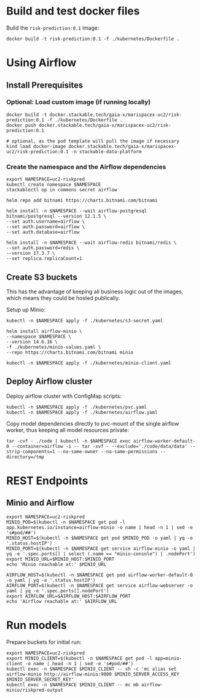 # Build and test docker files

Build the `risk-prediction:0.1` image:

```
docker build -t risk-prediction:0.1 -f ./kubernetes/Dockerfile .
```

# Using Airflow

## Install Prerequisites

### Optional: Load custom image (if running locally)

```shell
docker build -t docker.stackable.tech/gaia-x/marispacex-uc2/risk-prediction:0.1 -f ./kubernetes/Dockerfile .
docker push docker.stackable.tech/gaia-x/marispacex-uc2/risk-prediction:0.1

# optional, as the pod template will pull the image if necessary
kind load docker-image docker.stackable.tech/gaia-x/marispacex-uc2/risk-prediction:0.1 -n stackable-data-platform
```

### Create the namespace and the Airflow dependencies

```shell
export NAMESPACE=uc2-riskpred
kubectl create namespace $NAMESPACE
stackablectl op in commons secret airflow

helm repo add bitnami https://charts.bitnami.com/bitnami

helm install -n $NAMESPACE --wait airflow-postgresql bitnami/postgresql --version 12.1.5 \
--set auth.username=airflow \
--set auth.password=airflow \
--set auth.database=airflow

helm install -n $NAMESPACE --wait airflow-redis bitnami/redis \
--set auth.password=redis \
--version 17.3.7 \
--set replica.replicaCount=1
```

## Create S3 buckets

This has the advantage of keeping all business logic out of the images, which means they could be hosted publically.

Setup up Minio:

```shell
kubectl -n $NAMESPACE apply -f ./kubernetes/s3-secret.yaml

helm install airflow-minio \
--namespace $NAMESPACE \
--version 14.6.16 \
-f ./kubernetes/minio-values.yaml \
--repo https://charts.bitnami.com/bitnami minio

kubectl -n $NAMESPACE apply -f ./kubernetes/minio-client.yaml
```

## Deploy Airflow cluster

Deploy airflow cluster with ConfigMap scripts:

```shell
kubectl -n $NAMESPACE apply -f ./kubernetes/pvc.yaml
kubectl -n $NAMESPACE apply -f ./kubernetes/airflow.yaml
```

Copy model dependencies directly to pvc-mount of the single airflow worker, thus keeping all model resources private:

```shell
tar -cvf - ./code | kubectl -n $NAMESPACE exec airflow-worker-default-0 --container=airflow -i -- tar -xvf - --exclude='./code/data/data' --strip-components=1 --no-same-owner --no-same-permissions --directory=/tmp
```

# REST Endpoints

## Minio and Airflow

```shell
export NAMESPACE=uc2-riskpred
MINIO_POD=$(kubectl -n $NAMESPACE get pod -l app.kubernetes.io/instance=airflow-minio -o name | head -n 1 | sed -e 's#pod/##')
MINIO_HOST=$(kubectl -n $NAMESPACE get pod $MINIO_POD -o yaml | yq -e '.status.hostIP')
MINIO_PORT=$(kubectl -n $NAMESPACE get service airflow-minio -o yaml | yq -e '.spec.ports[] | select (.name == "minio-console") | .nodePort')
export MINIO_URL=$MINIO_HOST:$MINIO_PORT
echo 'Minio reachable at:' $MINIO_URL

AIRFLOW_HOST=$(kubectl -n $NAMESPACE get pod airflow-worker-default-0 -o yaml | yq -e '.status.hostIP')
AIRFLOW_PORT=$(kubectl -n $NAMESPACE get service airflow-webserver -o yaml | yq -e '.spec.ports[].nodePort')
export AIRFLOW_URL=$AIRFLOW_HOST:$AIRFLOW_PORT
echo 'Airflow reachable at:' $AIRFLOW_URL
```

# Run models

Prepare buckets for initial run:

```shell
export NAMESPACE=uc2-riskpred
export MINIO_CLIENT=$(kubectl -n $NAMESPACE get pod -l app=minio-client -o name | head -n 1 | sed -e 's#pod/##')
kubectl exec -n $NAMESPACE $MINIO_CLIENT -- sh -c 'mc alias set airflow-minio http://airflow-minio:9000 $MINIO_SERVER_ACCESS_KEY $MINIO_SERVER_SECRET_KEY'
kubectl exec -n $NAMESPACE $MINIO_CLIENT -- mc mb airflow-minio/riskpred-output
```